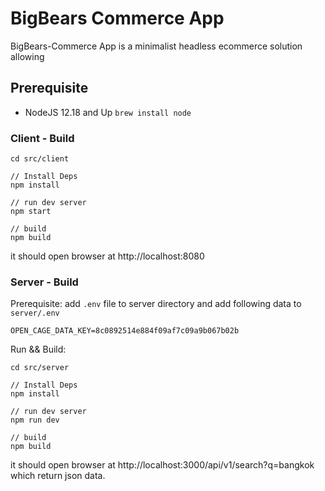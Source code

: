 # BigBears Commerce App
BigBears-Commerce App is a minimalist headless ecommerce solution allowing

## Prerequisite
* NodeJS 12.18 and Up `brew install node`

### Client - Build
```
cd src/client

// Install Deps
npm install

// run dev server
npm start

// build
npm build
```

it should open browser at http://localhost:8080

### Server - Build
Prerequisite:
add `.env` file to server directory and add following data to `server/.env`

```
OPEN_CAGE_DATA_KEY=8c0892514e884f09af7c09a9b067b02b
```
Run && Build:
```
cd src/server

// Install Deps
npm install

// run dev server
npm run dev

// build 
npm build

```
it should open browser at http://localhost:3000/api/v1/search?q=bangkok which return json data.